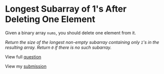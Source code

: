 # **Longest Subarray of 1's After Deleting One Element**

Given a binary array `nums`, you should delete one element from it.

_Return the size of the longest non-empty subarray containing only `1`'s in the resulting array. Return `0` if there is no such subarray._

View full [question](https://leetcode.com/problems/longest-subarray-of-1s-after-deleting-one-element?envType=study-plan-v2&envId=leetcode-75)

View my [submission](https://leetcode.com/problems/longest-subarray-of-1s-after-deleting-one-element/submissions/1484787557)

